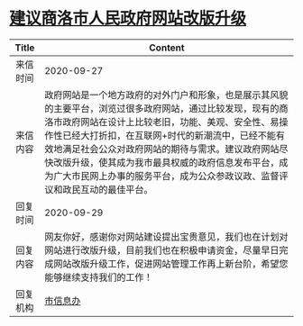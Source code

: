# <a href="http://www.shangluo.gov.cn/zmhd/ldxxxx.jsp?urltype=leadermail.LeaderMailContentUrl&wbtreeid=1112&leadermailid=6492">建议商洛市人民政府网站改版升级</a>
|Title|Content|
|:---:|---|
|来信时间|2020-09-27|
|来信内容|政府网站是一个地方政府的对外门户和形象，也是展示其风貌的主要平台，浏览过很多政府网站，通过比较发现，现有的商洛市政府网站在设计上比较老旧，功能、美观、安全性、易操作性已经大打折扣，在互联网+时代的新潮流中，已经不能有效地满足社会公众对政府网站的期待与需求。建议政府网站尽快改版升级，使其成为我市最具权威的政府信息发布平台，成为广大市民网上办事的服务平台，成为公众参政议政、监督评议和政民互动的最佳平台。|
|回复时间|2020-09-29|
|回复内容|网友你好，感谢你对网站建设提出宝贵意见，我们也在计划对网站进行改版升级，目前我们也在积极申请资金，尽量早日完成网站改版升级工作，促进网站管理工作再上新台阶，希望您能够继续支持我们的工作！|
|回复机构|<a href="../../categories/agencies/市信息办.md">市信息办</a>|